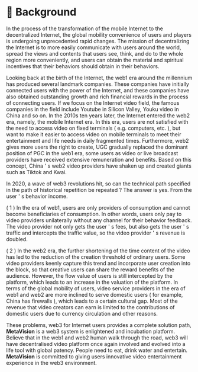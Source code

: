 # 🔲 Background

In the process of the transformation of the mobile Internet to the decentralized Internet, the global mobility convenience of users and players is undergoing unprecedented rapid changes. The mission of decentralizing the Internet is to more easily communicate with users around the world, spread the views and contents that users see, think, and do to the whole region more conveniently, and users can obtain the material and spiritual incentives that their behaviors should obtain in their behaviors.

Looking back at the birth of the Internet, the web1 era around the millennium has produced several landmark companies. These companies have initially connected users with the power of the Internet, and these companies have also obtained outstanding growth and rich financial rewards in the process of connecting users. If we focus on the Internet video field, the famous companies in the field include Youtube in Silicon Valley, Youku video in China and so on. In the 2010s ten years later, the Internet entered the web2 era, namely, the mobile Internet era. In this era, users are not satisfied with the need to access video on fixed terminals ( e.g. computers, etc. ), but want to make it easier to access video on mobile terminals to meet their entertainment and life needs in daily fragmented times. Furthermore, web2 gives more users the right to create, UGC gradually replaced the dominant position of PGC in the web1 era, some users as video or live broadcast providers have received extensive remuneration and benefits. Based on this concept, China ' s web2 video providers have shaken up and created giants such as Tiktok and Kwai.



In 2020, a wave of web3 revolutions hit, so can the technical path specified in the path of historical repetition be repeated ? The answer is yes. From the user ' s behavior income.

( 1 ) In the era of web1, users are only providers of consumption and cannot become beneficiaries of consumption. In other words, users only pay to video providers unilaterally without any channel for their behavior feedback. The video provider not only gets the user ' s fees, but also gets the user ' s traffic and intercepts the traffic value, so the video provider ' s revenue is doubled.

( 2 ) In the web2 era, the further shortening of the time content of the video has led to the reduction of the creation threshold of ordinary users. Some video providers keenly capture this trend and incorporate user creation into the block, so that creative users can share the reward benefits of the audience. However, the flow value of users is still intercepted by the platform, which leads to an increase in the valuation of the platform. In terms of the global mobility of users, video service providers in the era of web1 and web2 are more inclined to serve domestic users ( for example, China has firewalls ), which leads to a certain cultural gap. Most of the revenue that video creators can earn is limited to the contributions of domestic users due to currency circulation and other reasons.

These problems, web3 for Internet users provides a complete solution path, **MetaVision** is a web3 system is enlightened and incubation platform. Believe that in the web1 and web2 human walk through the road, web3 will have decentralised video platform once again involved and evolved into a life tool with global patency. People need to eat, drink water and entertain. **MetaVision** is committed to giving users innovative video entertainment experience in the web3 environment.
